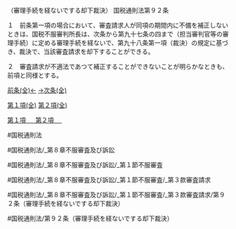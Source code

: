 （審理手続を経ないでする却下裁決）
国税通則法第９２条

１　前条第一項の場合において、審査請求人が同項の期間内に不備を補正しないときは、国税不服審判所長は、次条から第九十七条の四まで（担当審判官等の審理手続）に定める審理手続を経ないで、第九十八条第一項（裁決）の規定に基づき、裁決で、当該審査請求を却下することができる。

２　審査請求が不適法であつて補正することができないことが明らかなときも、前項と同様とする。

[前条(全)←](国税通則法＿＿＿＿＿第９１条_.md)    [→次条(全)](国税通則法＿＿＿＿＿第９２条の２_.md)

[第１項(全)](国税通則法＿＿＿＿＿第９２条第１項_.md)  [第２項(全)](国税通則法＿＿＿＿＿第９２条第２項_.md)  

[第１項 　 ](国税通則法＿＿＿＿＿第９２条第１項.md)  [第２項 　 ](国税通則法＿＿＿＿＿第９２条第２項.md)  

#国税通則法

#国税通則法/_第８章不服審査及び訴訟

#国税通則法/_第８章不服審査及び訴訟/_第１節不服審査

#国税通則法/_第８章不服審査及び訴訟/_第１節不服審査/_第３款審査請求

#国税通則法/_第８章不服審査及び訴訟/_第１節不服審査/_第３款審査請求/第９２条（審理手続を経ないでする却下裁決）

#国税通則法/第９２条（審理手続を経ないでする却下裁決）

